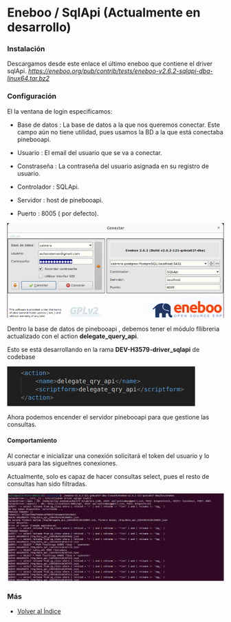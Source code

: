 # Eneboo / SqlApi (Actualmente en desarrollo)
### Instalación

Descargamos desde este enlace el último eneboo que contiene el driver sqlApi.
*https://eneboo.org/pub/contrib/tests/eneboo-v2.6.2-sqlapi-dba-linux64.tar.bz2*

### Configuración

El la ventana de login especificamos:
- Base de datos : La base de datos a la que nos queremos conectar. Este campo aún no tiene utilidad, pues usamos la BD a la que está conectaba pinebooapi.

- Usuario : El email del usuario que se va a conectar.
- Constraseña : La contraseña del usuario asignada en su registro de usuario.
- Controlador : SQLApi.
- Servidor : host de pinebooapi.
- Puerto : 8005 ( por defecto).

![Alt text](login_sqlapi.png)

Dentro la base de datos de pinebooapi , debemos tener el módulo fllibreria actualizado con el action __delegate_query_api__.

Esto se está desarrollando en la rama __DEV-H3579-driver_sqlapi__ de codebase

![Alt text](delegate_query_api.png)

Ahora podemos encender el servidor pinebooapi para que gestione las consultas.


#### Comportamiento

Al conectar e inicializar una conexión solicitará el token del usuario y lo usuará para las sigueitnes conexiones.

Actualmente,  solo es capaz de hacer consultas select, pues el resto de consultas han sido filtradas.

![Alt text](consola_sqlapi.png)


### Más

- [Volver al Índice](./index.md)
